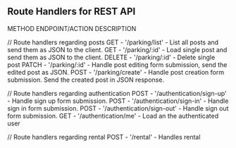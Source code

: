 ## Route Handlers for REST API

METHOD ENDPOINT/ACTION DESCRIPTION

// Route handlers regarding posts
GET - '/parking/list' - List all posts and send them as JSON to the client.
GET - '/parking/:id' - Load single post and send them as JSON to the client.
DELETE - '/parking/:id' - Delete single post
PATCH - '/parking/:id' - Handle post editing form submission, send the edited post as JSON.
POST - '/parking/create' - Handle post creation form submission. Send the created post in JSON response.

// Route handlers regarding authentication
POST - '/authentication/sign-up' - Handle sign up form submission.
POST - '/authentication/sign-in' - Handle sign in form submission.
POST - '/authentication/sign-out' - Handle sign out form submission.
GET - '/authentication/me' - Load an the authenticated user

// Route handlers regarding rental
POST - '/rental' - Handles rental
